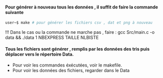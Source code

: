 #### Pour générer à nouveau tous les données , il suffit de faire la commande suivante
 ```sh 
 user~$ make # pour générer les fichiers csv , dat et png à nouveau
 ```

 !!! Dans le cas ou la commande ne marche pas , faire : gcc Src/main.c -o data && ./data 1 NBEXPRESS TAILLE NLBISTE


#### Tous les fichiers sont générer , remplis par les données des tris puis déplacer vers le répertoire Data.
 * Pour voir les commandes éxécutées, voir le makefile.
 * Pour voir les données des fichiers, regarder dans le Data
